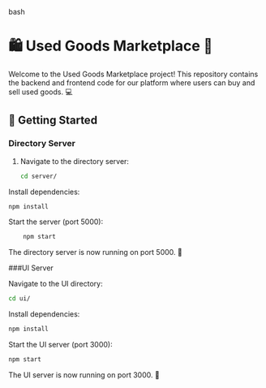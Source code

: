 bash

# 🛍️ Used Goods Marketplace 🛒

Welcome to the Used Goods Marketplace project! This repository contains the backend and frontend code for our platform where users can buy and sell used goods. 💻

## 🚀 Getting Started

### Directory Server

1. Navigate to the directory server:
   ```bash
   cd server/
   ```

Install dependencies:
```bash
npm install
```

Start the server (port 5000):

```bash
    npm start
```
The directory server is now running on port 5000. 🚀

###UI Server

Navigate to the UI directory:

   ```bash
   cd ui/
   ```
Install dependencies:
```bash
npm install
```

Start the UI server (port 3000):
```bash
npm start
```

The UI server is now running on port 3000. 🎨

